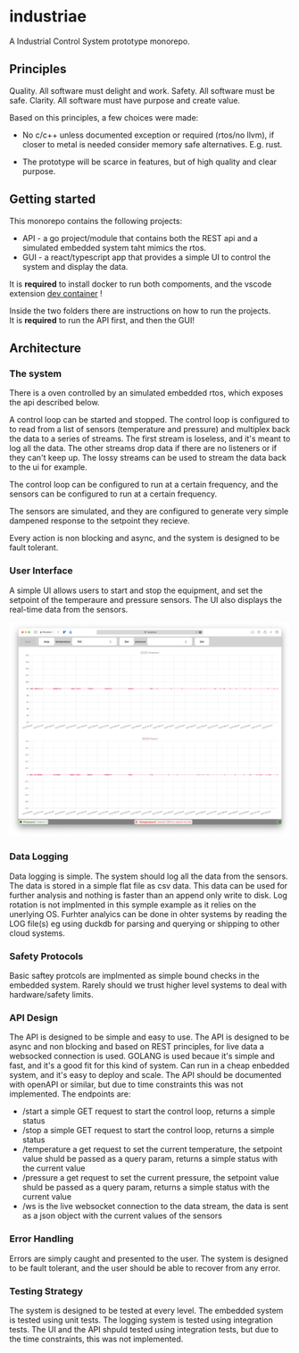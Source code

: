 # industriae

A Industrial Control System prototype monorepo.

## Principles

Quality. All software must delight and work.
Safety.  All software must be safe.
Clarity. All software must have purpose and create value.

Based on this principles, a few choices were made:

*   No c/c++ unless documented exception or required (rtos/no llvm), if closer to metal is needed consider memory safe alternatives. E.g. rust.

*   The prototype will be scarce in features, but of high quality and clear purpose.

## Getting started
This monorepo contains the following projects:
- API - a go project/module that contains both the REST api and a simulated embedded system taht mimics the rtos.
- GUI - a react/typescript app that provides a simple UI to control the system and display the data.

It is **required** to install docker to run both compoments, and the vscode extension [dev container](https://code.visualstudio.com/docs/devcontainers/create-dev-container) !

Inside the two folders there are instructions on how to run the projects.  
It is **required** to run the API first, and then the GUI!

## Architecture


### The system

There is a oven controlled by an simulated embedded rtos, which exposes the api described below.

A control loop can be started and stopped. The control loop is configured to to read from a list of sensors (temperature and pressure) and multiplex back the data to a series of streams. The first stream is loseless, and it's meant to log all the data. The other streams drop data if there are no listeners or if they can't keep up. The lossy streams can be used to stream the data back to the ui for example.

The control loop can be configured to run at a certain frequency, and the sensors can be configured to run at a certain frequency.

The sensors are simulated, and they are configured to generate very simple dampened response to the setpoint they recieve.

Every action is non blocking and async, and the system is designed to be fault tolerant.

### User Interface

A simple UI allows users to start and stop the equipment, and set the setpoint of the temperaure and pressure sensors. The UI also displays the real-time data from the sensors.

![GUI](./GUI.png)

### Data Logging

Data logging is simple. The system should log all the data from the sensors. The data is stored in a simple flat file as csv data. This data can be used for further analysis and nothing is faster than an append only write to disk.
Log rotation is not implmented in this symple example as it relies on the unerlying OS.
Furhter analyics can be done in ohter systems by reading the LOG file(s) eg using duckdb for parsing and querying or shipping to other cloud systems.

### Safety Protocols

Basic saftey protcols are implmented as simple bound checks in the embedded system.
Rarely should we trust higher level systems to deal with hardware/safety limits.

### API Design

The API is designed to be simple and easy to use. The API is designed to be async and non blocking and based on REST principles, for live data a websocked connection is used. GOLANG is used becaue it's simple and fast, and it's a good fit for this kind of system. Can run in a cheap enbedded system, and it's easy to deploy and scale. 
The API should be documented with openAPI or similar, but due to time constraints this was not implemented.
The endpoints are:
-  /start a simple GET request to start the control loop, returns a simple status
-  /stop a simple GET request to start the control loop, returns a simple status
-  /temperature a get request to set the current temperature, the setpoint value shuld be passed as a query param, returns a simple status with the current value
-  /pressure a get request to set the current pressure, the setpoint value shuld be passed as a query param, returns a simple status with the current value
- /ws is the live websocket connection to the data stream, the data is sent as a json object with the current values of the sensors


### Error Handling

Errors are simply caught and presented to the user. The system is designed to be fault tolerant, and the user should be able to recover from any error.

### Testing Strategy

The system is designed to be tested at every level. The embedded system is tested using unit tests.  The logging system is tested using integration tests.
The UI and the API shpuld tested using integration tests, but due to the time constraints, this was not implemented.

